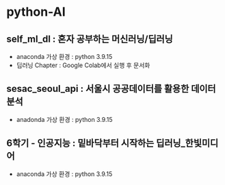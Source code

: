 # python-AI

## self_ml_dl : 혼자 공부하는 머신러닝/딥러닝
- anaconda 가상 환경 : python 3.9.15
- 딥러닝 Chapter : Google Colab에서 실행 후 문서화

## sesac_seoul_api : 서울시 공공데이터를 활용한 데이터 분석
- anadonda 가상 환경 : python 3.9.15

## 6학기 - 인공지능 : 밑바닥부터 시작하는 딥러닝_한빛미디어
- anaconda 가상 환경 : python 3.9.15
